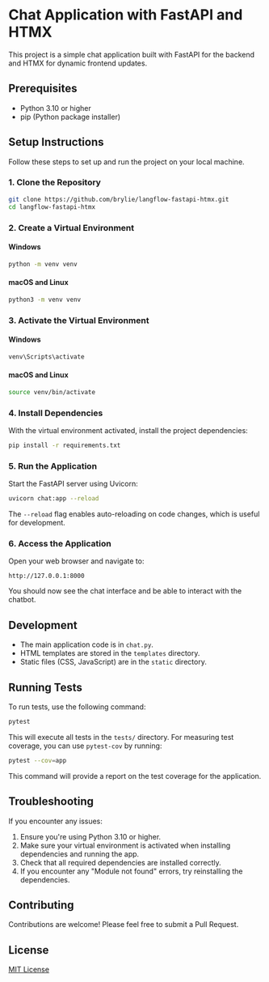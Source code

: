 # Chat Application with FastAPI and HTMX

This project is a simple chat application built with FastAPI for the backend and HTMX for dynamic frontend updates.

## Prerequisites

- Python 3.10 or higher
- pip (Python package installer)

## Setup Instructions

Follow these steps to set up and run the project on your local machine.

### 1. Clone the Repository

```bash
git clone https://github.com/brylie/langflow-fastapi-htmx.git
cd langflow-fastapi-htmx
```

### 2. Create a Virtual Environment

#### Windows
```bash
python -m venv venv
```

#### macOS and Linux
```bash
python3 -m venv venv
```

### 3. Activate the Virtual Environment

#### Windows
```bash
venv\Scripts\activate
```

#### macOS and Linux
```bash
source venv/bin/activate
```

### 4. Install Dependencies

With the virtual environment activated, install the project dependencies:

```bash
pip install -r requirements.txt
```

### 5. Run the Application

Start the FastAPI server using Uvicorn:

```bash
uvicorn chat:app --reload
```

The `--reload` flag enables auto-reloading on code changes, which is useful for development.

### 6. Access the Application

Open your web browser and navigate to:

```
http://127.0.0.1:8000
```

You should now see the chat interface and be able to interact with the chatbot.

## Development

- The main application code is in `chat.py`.
- HTML templates are stored in the `templates` directory.
- Static files (CSS, JavaScript) are in the `static` directory.

## Running Tests

To run tests, use the following command:

```bash
pytest
```

This will execute all tests in the `tests/` directory. For measuring test coverage, you can use `pytest-cov` by running:

```bash
pytest --cov=app
```

This command will provide a report on the test coverage for the application.

## Troubleshooting

If you encounter any issues:

1. Ensure you're using Python 3.10 or higher.
2. Make sure your virtual environment is activated when installing dependencies and running the app.
3. Check that all required dependencies are installed correctly.
4. If you encounter any "Module not found" errors, try reinstalling the dependencies.

## Contributing

Contributions are welcome! Please feel free to submit a Pull Request.

## License

[MIT License](LICENSE)
